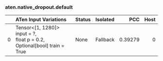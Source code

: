 ### aten.native_dropout.default
|    | ATen Input Variations                                                         | Status   | Isolated   |     PCC |   Host |
|---:|:------------------------------------------------------------------------------|:---------|:-----------|--------:|-------:|
|  0 | Tensor<[1, 1280]> input = ?,<br>float p = 0.2,<br>Optional[bool] train = True | None     | Fallback   | 0.39279 |      0 |

